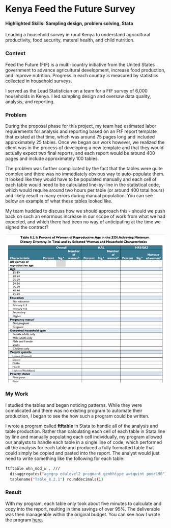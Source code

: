 # Kenya Feed the Future Survey
#### Highlighted Skills: Sampling design, problem solving, Stata

Leading a household survey in rural Kenya to understand agricultural productivity, food security, materal health, and child nutrition.

### Context
Feed the Future (FtF) is a multi-country initiative from the United States government to advance agricultural development, increase food production, and improve nutrition. Progress in each country is measured by statistics collected in household surveys. 

I served as the Lead Statistician on a team for a FtF survey of 6,000 households in Kenya. I led sampling design and oversaw data quality, analysis, and reporting.

### Problem
During the proposal phase for this project, my team had estimated labor requirements for analysis and reporting based on an FtF report template that existed at that time, which was around 75 pages long and included approximately 25 tables. Once we began our work however, we realized the client was in the process of developing a new template and that they would actually expect two final reports, and each report would be around 400 pages and include approximately 100 tables. 

The problem was further complicated by the fact that the tables were quite complex and there was no immediately obvious way to auto-populate them. It looked like they would have to be populated manually and each cell of each table would need to be calculated line-by-line in the statistical code, which would require around two hours per table (or around 400 total hours) and likely result in many errors during manual population. You can see below an example of what these tables looked like.

My team huddled to discuss how we should approach this - should we push back on such an enormous increase in our scope of work from what we had expected, and which there had been no way of anticipating at the time we signed the contract? 

![KenyaTables](/assets/img/KenyaTables.png)


### My Work
I studied the tables and began noticing patterns. While they were complicated and there was no existing program to automate their production, I began to see the how such a program could be written.

I wrote a program called **ftftable** in Stata to handle all of the analysis and table production. Rather than calculating each cell of each table in Stata line by line and manually populating each cell individually, my program allowed our analysts to handle each table in a single line of code, which performed all the analysis for each table and produced a fully formatted table that could simply be copied and pasted into the report. The analyst would just need to write something like the following for each table:

```bash
ftftable whn_mdd_w , ///
  disaggregates("agegrp edulevel2 pregnant genhhtype awiquint poor190") ///
  tablename("Table_8.2.1") rounddecimals(1)
```


### Result
With my program, each table only took about five minutes to calculate and copy into the report, reulting in time savings of over 95%. The deliverable was then manageable within the original budget. You can see how I wrote the program [here](https://github.com/glhaugan/glhaugan.github.io/blob/1879763672a22a8b9d95b9992bb41f7cf6a3d3de/KenyaFtF/ftftable.do).

